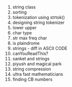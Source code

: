 1. string class
2. sorting
3. tokenization using strtok()
4. designing string tokenizer
5. lower upper
6. char type
7. str max freq char
8. is plaindrome
9. strings - diff in ASCII CODE
10. canYouReadThis?
11. sanket and strings
12. piyush and magical park
13. string compression
14. ultra fast mathematicians
15. finding CB numbers
